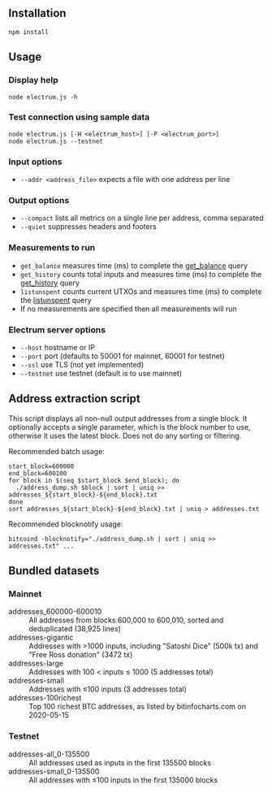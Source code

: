## Installation
```
npm install 
```

## Usage

### Display help

```
node electrum.js -h
```

### Test connection using sample data
```
node electrum.js [-H <electrum_host>] [-P <electrum_port>]
node electrum.js --testnet
```
### Input options
  - `--addr <address_file>` expects a file with one address per line

### Output options
  - `--compact` lists all metrics on a single line per address, comma separated
  - `--quiet` suppresses headers and footers

### Measurements to run
  - `get_balance` measures time (ms) to complete the [get_balance](https://electrumx.readthedocs.io/en/latest/protocol-methods.html#blockchain-scripthash-get-balance) query
  - `get_history` counts total inputs and measures time (ms) to complete the [get_history](https://electrumx.readthedocs.io/en/latest/protocol-methods.html#blockchain-scripthash-get-history) query
  - `listunspent` counts current UTXOs and measures time (ms) to complete the [listunspent](https://electrumx.readthedocs.io/en/latest/protocol-methods.html#blockchain-scripthash-listunspent) query
  - If no measurements are specified then all measurements will run

### Electrum server options
  - `--host` hostname or IP
  - `--port` port (defaults to 50001 for mainnet, 60001 for testnet)
  - `--ssl` use TLS (not yet implemented)
  - `--testnet` use testnet (default is to use mainnet)

## Address extraction script

This script displays all non-null output addresses from a single block. It optionally accepts a single parameter, which is the block number to use, otherwise it uses the latest block. Does not do any sorting or filtering.

Recommended batch usage:
```
start_block=600000
end_block=600100
for block in $(seq $start_block $end_block); do
  ./address_dump.sh $block | sort | uniq >> addresses_${start_block}-${end_block}.txt
done
sort addresses_${start_block}-${end_block}.txt | uniq > addresses.txt
```

Recommended blocknotify usage:
```
bitcoind -blocknotify="./address_dump.sh | sort | uniq >> addresses.txt" ...
```

## Bundled datasets

### Mainnet

<dl>
  <dt>addresses_600000-600010</dt>
  <dd>All addresses from blocks 600,000 to 600,010, sorted and deduplicated (38,925 lines)</dd>
  <dt>addresses-gigantic</dt>
  <dd>Addresses with &gt;1000 inputs, including "Satoshi Dice" (500k tx) and "Free Ross donation" (3472 tx)</dd>
  <dt>addresses-large</dt>
  <dd>Addresses with 100 &lt; inputs &le; 1000 (5 addresses total)</dd>
  <dt>addresses-small</dt>
  <dd>Addresses with &le;100 inputs (3 addresses total)</dd>
  <dt>addresses-100richest</dt>
  <dd>Top 100 richest BTC addresses, as listed by bitinfocharts.com on 2020-05-15</dd>
</dl>

### Testnet

<dl>
  <dt>addresses-all_0-135500</dt>
  <dd>All addresses used as inputs in the first 135500 blocks</dd>
  <dt>addresses-small_0-135500</dt>
  <dd>All addresses with &le;100 inputs in the first 135000 blocks</dd>
</dl>
